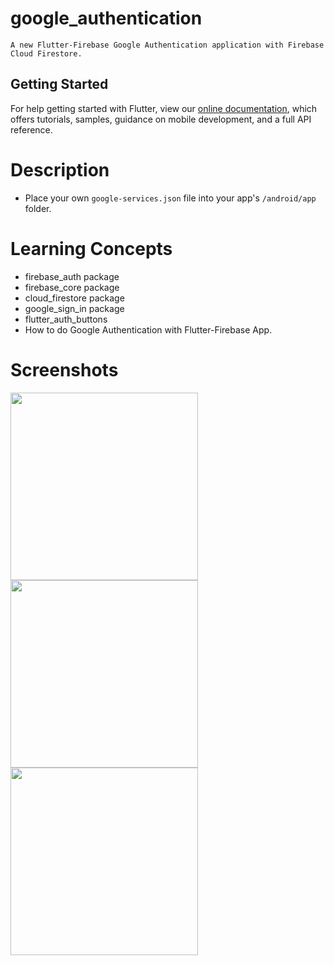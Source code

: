 # google_authentication
```
A new Flutter-Firebase Google Authentication application with Firebase Cloud Firestore.
```

## Getting Started

For help getting started with Flutter, view our
[online documentation](https://flutter.dev/docs), which offers tutorials,
samples, guidance on mobile development, and a full API reference.

# Description

- Place your own ```google-services.json``` file into your app's ```/android/app``` folder.

# Learning Concepts

- firebase_auth package
- firebase_core package
- cloud_firestore package
- google_sign_in package
- flutter_auth_buttons
- How to do Google Authentication with Flutter-Firebase App.

# Screenshots

<img src="https://user-images.githubusercontent.com/73339220/104842807-089c0900-58e9-11eb-86d7-0619c859d982.jpg" width=300 /> <img src="https://user-images.githubusercontent.com/73339220/104843502-cc6aa780-58ec-11eb-8f4f-ae5142be16a1.jpg" width=300 />
<img src="https://user-images.githubusercontent.com/73339220/104842810-0cc82680-58e9-11eb-88bc-bacbf50c76a6.jpg" width=300 />
